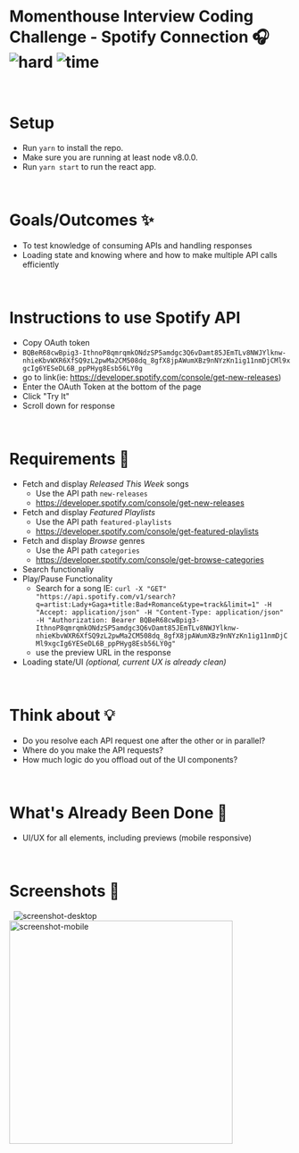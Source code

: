 # Momenthouse Interview Coding Challenge - Spotify Connection 🎧 &nbsp; ![hard](https://img.shields.io/badge/-Hard-red) ![time](https://img.shields.io/badge/%E2%8F%B0-60m-blue) 

&nbsp;
# Setup
-  Run `yarn` to install the repo.
- Make sure you are running at least node v8.0.0.
- Run `yarn start` to run the react app.

&nbsp;
# Goals/Outcomes ✨
- To test knowledge of consuming APIs and handling responses
- Loading state and knowing where and how to make multiple API calls efficiently


&nbsp;
# Instructions to use Spotify API
- Copy OAuth token
- `BQBeR68cwBpig3-IthnoP8qmrqmkONdzSP5amdgc3Q6vDamt85JEmTLv8NWJYlknw-nhieKbvWXR6XfSQ9zL2pwMa2CM508dq_8gfX8jpAWumXBz9nNYzKn1ig11nmDjCMl9xgcIg6YESeDL6B_ppPHyg8Esb56LY0g`
- go to link(ie: https://developer.spotify.com/console/get-new-releases)
- Enter the OAuth Token at the bottom of the page
- Click "Try It"
- Scroll down for response


&nbsp;
# Requirements 📖
- Fetch and display *Released This Week* songs
  - Use the API path `new-releases`
  - https://developer.spotify.com/console/get-new-releases
- Fetch and display *Featured Playlists*
  - Use the API path `featured-playlists`
  - https://developer.spotify.com/console/get-featured-playlists
- Fetch and display *Browse* genres
  - Use the API path `categories`
  - https://developer.spotify.com/console/get-browse-categories
- Search functionaliy
- Play/Pause Functionality
  - Search for a song IE:
`curl -X "GET" "https://api.spotify.com/v1/search?q=artist:Lady+Gaga+title:Bad+Romance&type=track&limit=1" -H "Accept: application/json" -H "Content-Type: application/json" -H "Authorization: Bearer BQBeR68cwBpig3-IthnoP8qmrqmkONdzSP5amdgc3Q6vDamt85JEmTLv8NWJYlknw-nhieKbvWXR6XfSQ9zL2pwMa2CM508dq_8gfX8jpAWumXBz9nNYzKn1ig11nmDjCMl9xgcIg6YESeDL6B_ppPHyg8Esb56LY0g"`
  - use the preview URL in the response
- Loading state/UI *(optional, current UX is already clean)*

&nbsp;
# Think about 💡
- Do you resolve each API request one after the other or in parallel?
- Where do you make the API requests?
- How much logic do you offload out of the UI components?

&nbsp;
# What's Already Been Done 🏁
- UI/UX for all elements, including previews (mobile responsive)

&nbsp;
# Screenshots 🌄
&nbsp;
![screenshot-desktop](https://puu.sh/GwPLE/3be580156a.png)
<img alt="screenshot-mobile" width=400 src="https://puu.sh/GwPLS/0bcb566d23.png" />
